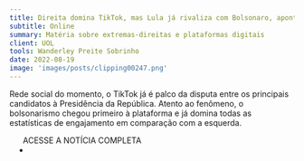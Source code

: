 ```yaml
---
title: Direita domina TikTok, mas Lula já rivaliza com Bolsonaro, aponta estudo  
subtitle: Online
summary: Matéria sobre extremas-direitas e plataformas digitais
client: UOL
tools: Wanderley Preite Sobrinho
date: 2022-08-19
image: 'images/posts/clipping00247.png'
---
```


Rede social do momento, o TikTok já é palco da disputa entre os principais candidatos à Presidência da República. Atento ao fenômeno, o bolsonarismo chegou primeiro à plataforma e já domina todas as estatísticas de engajamento em comparação com a esquerda.

<div class="post__share"><ul class="share__list list-reset">ACESSE A NOTÍCIA COMPLETA<li class="share__item" style="margin-left: 10px"><a class="share__link share__facebook" style="background: #fa5657" href="https://noticias.uol.com.br/eleicoes/2022/08/19/eleicoes-2022-tiktok-bolsonarista-direita-esquerda-videos.htm
onclick=window.open(this.href, 'pop-up', 'left=20,top=20,width=500,height=500,toolbar=1,resizable=0'); return false;" title="Link" rel="nofollow"><i class="fa-solid fa-link"></i></a></li></ul></div>
<!-- <div class="gallery-box"><div class="gallery"><img src="/clipping/images/example-1.jpg" loading="lazy" alt="Project"><img src="/clipping/images/example-2.jpg" loading="lazy" alt="Project"></div><em>Gallery / <a href="https://www.freepik.com/" target="_blank">Freepic</a></em></div> -->
